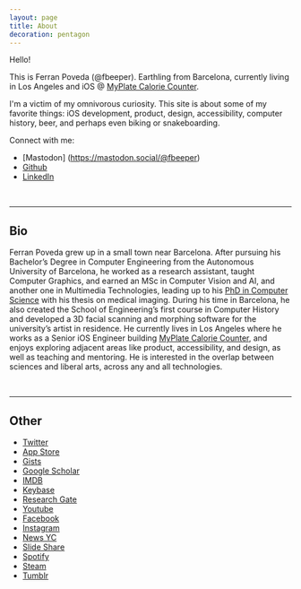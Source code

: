 ```yaml
---
layout: page
title: About
decoration: pentagon
---
```


Hello! 

This is Ferran Poveda (@fbeeper). Earthling from Barcelona, currently living in Los Angeles and iOS @ [MyPlate Calorie Counter](https://apps.apple.com/us/app/myplate-calorie-counter/id502317923). 

I'm a victim of my omnivorous curiosity. This site is about some of my favorite things: iOS development, product, design, accessibility, computer history, beer, and perhaps even biking or snakeboarding.

Connect with me:

* [Mastodon] (https://mastodon.social/@fbeeper)
* [Github](http://github.com/fbeeper)
* [LinkedIn](http://linkedin.com/in/fpabanses)

<br>
<hr>

## Bio

Ferran Poveda grew up in a small town near Barcelona. After pursuing his Bachelor’s Degree in Computer Engineering from the Autonomous University of Barcelona, he worked as a research assistant, taught Computer Graphics, and earned an MSc in Computer Vision and AI, and another one in Multimedia Technologies, leading up to his [PhD in Computer Science](http://scholar.google.es/citations?user=XwLGeDcAAAAJ) with his thesis on medical imaging. During his time in Barcelona, he also created the School of Engineering’s first course in Computer History and developed a 3D facial scanning and morphing software for the university’s artist in residence. He currently lives in Los Angeles where he works as a Senior iOS Engineer building [MyPlate Calorie Counter](https://apps.apple.com/us/app/myplate-calorie-counter/id502317923), and enjoys exploring adjacent areas like product, accessibility, and design, as well as teaching and mentoring. He is interested in the overlap between sciences and liberal arts, across any and all technologies.

<br>
<hr>

## Other

* [Twitter](https://twitter.com/fbeeper)
* [App Store](https://itunes.apple.com/us/developer/fernando-poveda/id928901258)
* [Gists](https://gist.github.com/fbeeper)
* [Google Scholar](https://scholar.google.es/citations?user=XwLGeDcAAAAJ)
* [IMDB](https://www.imdb.com/user/ur36681407)
* [Keybase](https://keybase.io/fbeeper)
* [Research Gate](https://www.researchgate.net/profile/Ferran_Poveda)
* [Youtube](http://www.youtube.com/fbeeper)
* [Facebook](http://facebook.com/fbeeper)
* [Instagram](http://instagram.com/fbeeper)
* [News YC](https://news.ycombinator.com/user?id=fbeeper)
* [Slide Share](http://www.slideshare.net/FerranPoveda)
* [Spotify](https://open.spotify.com/user/fbeeper)
* [Steam](http://steamcommunity.com/id/fbeeper)
* [Tumblr](http://fantasticdesignbeeper.tumblr.com/)
